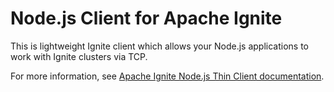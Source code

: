 # Node.js Client for Apache Ignite

This is lightweight Ignite client which allows your Node.js applications to work with Ignite clusters via TCP.

For more information, see [Apache Ignite Node.js Thin Client documentation](https://ignite.apache.org/docs/latest/thin-clients/nodejs-thin-client).